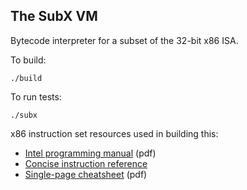 ## The SubX VM

Bytecode interpreter for a subset of the 32-bit x86 ISA.

To build:

  ```
  ./build
  ```

To run tests:

  ```
  ./subx
  ```

x86 instruction set resources used in building this:

* [Intel programming manual](http://www.intel.com/content/dam/www/public/us/en/documents/manuals/64-ia-32-architectures-software-developer-instruction-set-reference-manual-325383.pdf) (pdf)
* [Concise instruction reference](https://c9x.me/x86)
* [Single-page cheatsheet](https://net.cs.uni-bonn.de/fileadmin/user_upload/plohmann/x86_opcode_structure_and_instruction_overview.pdf) (pdf)
